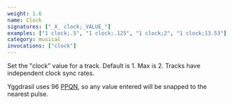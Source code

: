 ```yaml
---
weight: 1.6
name: Clock
signatures: ["_X_ clock;_VALUE_"]
examples: ["1 clock;.5", "1 clock;.125", "1 clock;2", "1 clock;13.53"]
category: musical
invocations: ["clock"]
---
```

Set the "clock" value for a track. Default is 1. Max is 2. Tracks have independent clock sync rates.

Yggdrasil uses 96 [PPQN](https://en.wikipedia.org/wiki/Pulses_per_quarter_note), so any value entered will be snapped to the nearest pulse.

